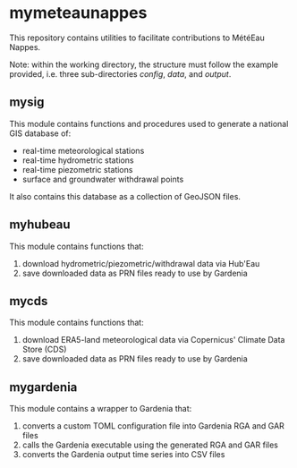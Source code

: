 # mymeteaunappes

This repository contains utilities to facilitate contributions to 
MétéEau Nappes.

Note: within the working directory, the structure must follow the example provided, 
i.e. three sub-directories *config*, *data*, and *output*.

## mysig

This module contains functions and procedures used to generate 
a national GIS database of:
- real-time meteorological stations
- real-time hydrometric stations
- real-time piezometric stations
- surface and groundwater withdrawal points

It also contains this database as a collection of GeoJSON files.

## myhubeau

This module contains functions that:
1. download hydrometric/piezometric/withdrawal data via Hub'Eau
2. save downloaded data as PRN files ready to use by Gardenia

## mycds

This module contains functions that:
1. download ERA5-land meteorological data via Copernicus' Climate Data Store (CDS)
2. save downloaded data as PRN files ready to use by Gardenia

## mygardenia

This module contains a wrapper to Gardenia that:
1. converts a custom TOML configuration file into Gardenia RGA and GAR files
2. calls the Gardenia executable using the generated RGA and GAR files
3. converts the Gardenia output time series into CSV files
